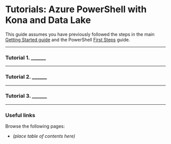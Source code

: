 # Tutorials: Azure PowerShell with Kona and Data Lake

This guide assumes you have previously followed the steps in the main [Getting Started guide](../GettingStarted.md) and the PowerShell [First Steps](FirstSteps.md) guide.

------------

### Tutorial 1.  ______

------------

### Tutorial 2.  ______

------------

### Tutorial 3.  ______

------------

### Useful links

Browse the following pages:

* *(place table of contents here)*